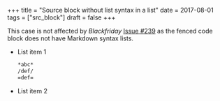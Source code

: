 +++
title = "Source block without list syntax in a list"
date = 2017-08-01
tags = ["src_block"]
draft = false
+++

This case is not affected by _Blackfriday_ [Issue #239](https://github.com/russross/blackfriday/issues/239) as the fenced
code block does not have Markdown syntax lists.

-   List item 1

    ```md
    *abc*
    /def/
    =def=
    ```
-   List item 2
